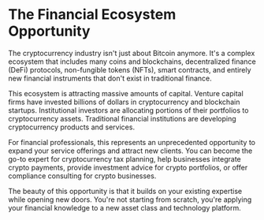 # The Financial Ecosystem Opportunity

The cryptocurrency industry isn't just about Bitcoin anymore. It's a complex ecosystem that includes many coins and blockchains, decentralized finance (DeFi) protocols, non-fungible tokens (NFTs), smart contracts, and entirely new financial instruments that don't exist in traditional finance.

This ecosystem is attracting massive amounts of capital. Venture capital firms have invested billions of dollars in cryptocurrency and blockchain startups. Institutional investors are allocating portions of their portfolios to cryptocurrency assets. Traditional financial institutions are developing cryptocurrency products and services.

For financial professionals, this represents an unprecedented opportunity to expand your service offerings and attract new clients. You can become the go-to expert for cryptocurrency tax planning, help businesses integrate crypto payments, provide investment advice for crypto portfolios, or offer compliance consulting for crypto businesses.

The beauty of this opportunity is that it builds on your existing expertise while opening new doors. You're not starting from scratch, you're applying your financial knowledge to a new asset class and technology platform.
